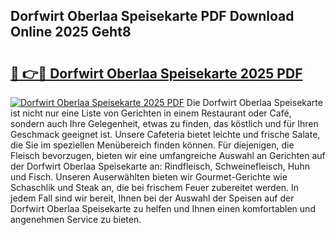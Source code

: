 ## Dorfwirt Oberlaa Speisekarte PDF Download Online 2025 Geht8

# <h2><a href="http://gc9atb.nevu.top/?p=Dorfwirt+Oberlaa+Speisekarte">🔗 👉🔴 Dorfwirt Oberlaa Speisekarte 2025 PDF</a></h2>

[![Dorfwirt Oberlaa Speisekarte 2025 PDF](https://i.imgur.com/dBaPXMq.png)](http://gc9atb.nevu.top/?p=Dorfwirt+Oberlaa+Speisekarte)
Die Dorfwirt Oberlaa Speisekarte ist nicht nur eine Liste von Gerichten in einem Restaurant oder Café, sondern auch Ihre Gelegenheit, etwas zu finden, das köstlich und für Ihren Geschmack geeignet ist. Unsere Cafeteria bietet leichte und frische Salate, die Sie im speziellen Menübereich finden können. Für diejenigen, die Fleisch bevorzugen, bieten wir eine umfangreiche Auswahl an Gerichten auf der Dorfwirt Oberlaa Speisekarte an: Rindfleisch, Schweinefleisch, Huhn und Fisch. Unseren Auserwählten bieten wir Gourmet-Gerichte wie Schaschlik und Steak an, die bei frischem Feuer zubereitet werden. In jedem Fall sind wir bereit, Ihnen bei der Auswahl der Speisen auf der Dorfwirt Oberlaa Speisekarte zu helfen und Ihnen einen komfortablen und angenehmen Service zu bieten.
